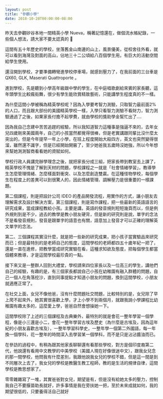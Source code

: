 ```yaml
---
layout: post
title: "參觀小學"
date: 2018-10-28T00:00:00-08:00
---
```


昨天去參觀矽谷本地一間精英小學 Nueva，稱著記憶還在，做個流水帳紀錄，一些個人想法，請大家不要太認真的 🙂

這間有五十年歷史的學校，坐落舊金山南邊的山上，風景優美，從校舍往外看，就可以看到海灣及對面的高山，佔地三十二公頃給八百個學生用，有巨大的活動空間給學生使用。

還沒開到學校，才要準備轉彎進學校停車場，就感到壓力了，在我前面的三台車是 QX60, GLK, Maserati Quattroporte 。

進到學校，先是聽到小學高年級跟中學的學生，在中庭唱歌劇給來賓的家長聽，這年頭學生比較瘋街舞，很少有學生能欣賞精致藝術，只能講學生程度真的不一樣。

為什麼這間小學被稱為精英學校呢？因為入學要考智力測驗，只取智力最前面2%的人口，而且跟大部份的美國精英學校一樣，入學只看智力測驗不看財力，智力測驗通過了之後，如果家長付擔不起學費，就由學校的獎助學金幫忙出了….

因為我自己念建中苦苦追趕的經驗，所以我知道智力這種事是強逼不來的，去年女兒四歲剛來美國兩年，自己的小孩當然都覺得很棒，但是老實講跟同輩比沒什麼太突出的，但是今年提早一年上小學，在班上程度開始大殺四方，英文也突然變得很溜，雖然還不識字，但是已經開始開竅了，至少她爸我五歲時沒她強，所以今年想來幫她測測智商看看她的資賦如何。

學校行政人員講完辦學理念之後，就把家長分成三組，把家長帶到教室去上課了，精英學校不愧是了解到天材的問題，學校課程之一就是「社會情緒學習」，教導學生怎麼管理情緒、怎麼樣面對衝突、以及怎麼創造雙贏。在這種怪物學校，每個學生在程度上的差異可以到很驚人的，因此情緒管理、調解壓力是很重要的一樣課題。

第二個課程，則是把設計公司 IDEO 的產品開發流程，用實作的方式，讓小朋友去理解需求及設計解決方案，第三個課程，則是寫作課程，把一些最新的英語語言的研究成果，當成課程教給小孩。主要是講，英語的發音規則短短幾頁而以，但是例外規則到是不少，過去的教學是教小朋友硬背，但是新的研究則是說，單字的念法不是看發音規則，發音是跟單字的語意也有關，語意加上發音才可以正確的理解英文單字的念法。

第二、三個課程其實沒什麼，就是把一些新的研究成果，把小孩子當實驗品來研究而已；但是最特別的是老師自己的態度，這間學校的老師都四五十歲年紀一把了，還是一直在進修，把教學當成研究實驗在看，這種求知欲及態度，把每個學生都當個體來教導，才是這間學校最珍貴的一點。

接下來又是一整群人回到大禮堂，學校請來四位家長以及一位高三的學生，講他們自己的經驗，有趣的是，有三個家長都說自己小孩在幼稚園有融入群體的問題，自己一個人在角落挖沙，直到同事提點才知道小朋友的問題，換到這間學校，小朋友就適應正常了。

在社交上面，女兒不像他爸，沒有什麼問題社交問題，比較特別的是，女兒除了早上爬不起來外，她其實很喜歡上學，才上小學不到兩個月，就跟我說小學課程比幼稚園有趣太多的，這麼愛上學，爸爸自然會想操她一下。

這間學校除了上述的三個課程及古典樂外，最特別的就是會花一整年學習一個學程，像是小三還是小二，會花一整年學習古埃及歷史（為什麼是古埃及，因為這年紀的小朋友喜歡古埃及），一整年學習科學史，一整年學一個第二外國語，每一年換一個學科，花一整年的時間深入去學習某一個學科，而不是只是沾沾醬油而已。

在參訪的過程中，有稍為跟其他家長聊聊還有看那些學校，對方是個印度裔第二代，他說還有看用中文教學的中美學校（美國人現在好像很迷中文），跟我女兒念的那一間學校，他問我有什麼差別，我跟他說我女兒的學校不錯，但是這一間是到不同層次上去了，我女兒的學校是教醫生教工程師，教的是生活的規律自律，這間學校是教思想家了。

零零雜雜寫了一堆，其實爸爸對女兒，期望是有，但是沒有給她太多的壓力，控制我自己不要揠苗助長就好，許多事情是我在旁扶她一把，至於未來成就如何，我的期望很低的，只要養得活自己就好